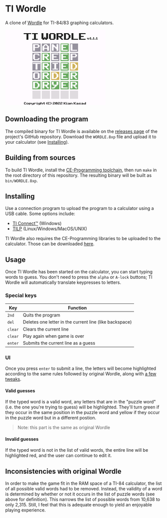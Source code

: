 <!--
    TI Wordle - README.md

    Copyright (C) 2022 Kian Kasad

    This file is made available under a modified BSD license. See the provided
    LICENSE file for more information.

    SPDX-License-Identifier: BSD-2-Clause-Patent
-->

# TI Wordle

A clone of [Wordle](https://powerlanguage.co.uk/wordle/) for TI-84/83 graphing
calculators.

![game screenshot](https://raw.githubusercontent.com/kdkasad/ti-wordle/docs/images/screen.png)

## Downloading the program

The compiled binary for TI Wordle is available on the [releases
page](https://github.com/kdkasad/ti-wordle/releases) of the project's GitHub
repository. Download the `WORDLE.8xp` file and upload it to your calculator
(see [Installing](#Installing)).

## Building from sources

To build TI Wordle, install the [CE-Programming
toolchain](https://github.com/CE-Programming/toolchain/), then run `make` in
the root directory of this repository. The resulting binary will be built as
`bin/WORDLE.8xp`.

## Installing

Use a connection program to upload the program to a calculator using a USB cable. Some options include:

 - [TI Connect™](https://education.ti.com/en/products/computer-software/ti-connect-sw) (Windows)
 - [TILP](http://lpg.ticalc.org/prj_tilp/) (Linux/Windows/MacOS/UNIX)

TI Wordle also requires the CE-Programming libraries to be uploaded to the
calculator. Those can be downloaded
[here](https://github.com/CE-Programming/libraries/releases/latest).

## Usage

Once TI Wordle has been started on the calculator, you can start typing words
to guess. You don't need to press the `alpha` or `A-lock` buttons; TI Wordle
will automatically translate keypresses to letters.

### Special keys

| Key     | Function                                                |
| ---     | ---                                                     |
| `2nd`   | Quits the program                                       |
| `del`   | Deletes one letter in the current line (like backspace) |
| `clear` | Clears the current line                                 |
| `clear` | Play again when game is over                            |
| `enter` | Submits the current line as a guess                     |

### UI

Once you press `enter` to submit a line, the letters will become highlighted
according to the same rules followed by original Wordle, along with [a few
tweaks](#invalid-guesses).

#### Valid guesses

If the typed word is a valid word, any letters that are in the "puzzle word"
(i.e. the one you're trying to guess) will be highlighted. They'll turn green
if they occur in the same position in the puzzle word and yellow if they occur
in the puzzle word but in a different postion.

> Note: this part is the same as original Wordle

#### Invalid guesses

If the typed word is not in the list of valid words, the entire line will be
highlighted red, and the user can continue to edit it.

## Inconsistencies with original Wordle

In order to make the game fit in the RAM space of a TI-84 calculator, the list
of all possible valid words had to be removed. Instead, the validity of a word
is determined by whether or not it occurs in the list of puzzle words (see
above for definition). This narrows the list of possible words from 10,638 to
only 2,315. Still, I feel that this is adequate enough to yield an enjoyable
playing experience.
